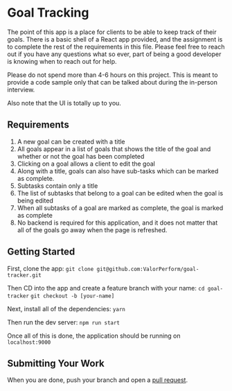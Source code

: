 # Goal Tracking
The point of this app is a place for clients to be able to keep track of their goals. There is a basic shell of a React app provided, and the assignment is to complete the rest of the requirements in this file. Please feel free to reach out if you have any questions what so ever, part of being a good developer is knowing when to reach out for help.

Please do not spend more than 4-6 hours on this project. This is meant to provide a code sample only that can be talked about during the in-person interview.

Also note that the UI is totally up to you.

## Requirements
1.  A new goal can be created with a title
1. All goals appear in a list of goals that shows the title of the goal and whether or not the goal has been completed
1. Clicking on a goal allows a client to edit the goal
1. Along with a title, goals can also have sub-tasks which can be marked as complete.
1. Subtasks contain only a title
1. The list of subtasks that belong to a goal can be edited when the goal is being edited
1. When all subtasks of a goal are marked as complete, the goal is marked as complete
1. No backend is required for this application, and it does not matter that all of the goals go away when the page is refreshed.

## Getting Started
First, clone the app:
`git clone git@github.com:ValorPerform/goal-tracker.git`

Then CD into the app and create a feature branch with your name:
`cd goal-tracker`
`git checkout -b [your-name]`

Next, install all of the dependencies:
`yarn`

Then run the dev server:
`npm run start`

Once all of this is done, the application should be running on `localhost:9000`

## Submitting Your Work
When you are done, push your branch and open a [pull request](https://github.com/ValorPerform/goal-tracker/pulls).
